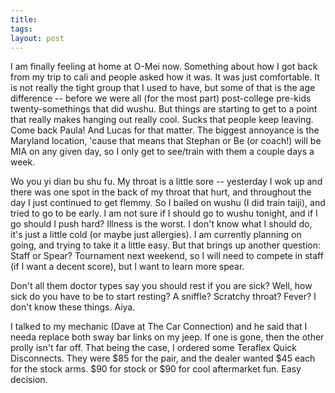 ```yaml
---
title: 
tags: 
layout: post
---
```

I am finally feeling at home at O-Mei now.  Something about how I got back from my trip to cali and people asked how it was.  It was just comfortable.  It is not really the tight group that I used to have, but some of that is the age difference -- before we were all (for the most part) post-college pre-kids twenty-somethings that did wushu.  But things are starting to get to a point that really makes hanging out really cool.  Sucks that people keep leaving.  Come back Paula!  And Lucas for that matter.  The biggest annoyance is the Maryland location, 'cause that means that Stephan or Be (or coach!) will be MIA on any given day, so I only get to see/train with them a couple days a week. 



Wo you yi dian bu shu fu.  My throat is a little sore -- yesterday I wok up and there was one spot in the back of my throat that hurt, and throughout the day I just continued to get flemmy.  So I bailed on wushu (I did train taiji), and tried to go to be early.  I am not sure if I should go to wushu tonight, and if I go should I push hard?  Illness is the worst.  I don't know what I should do, it's just a little cold (or maybe just allergies).  I am currently planning on going, and trying to take it a little easy.  But that brings up another question: Staff or Spear?  Tournament next weekend, so I will need to compete in staff (if I want a decent score), but I want to learn more spear.  



Don't all them doctor types say you should rest if you are sick?  Well, how sick do you have to be to start resting? A sniffle? Scratchy throat? Fever?  I don't know these things.  Aiya.



I talked to my mechanic (Dave at The Car Connection) and he said that I needa replace both sway bar links on my jeep.  If one is gone, then the other prolly isn't far off. That being the case, I ordered some Teraflex Quick Disconnects.  They were $85 for the pair, and the dealer wanted $45 each for the stock arms.  $90 for stock or $90 for cool aftermarket fun.  Easy decision. 
